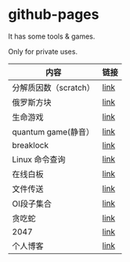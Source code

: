 # github-pages
It has some tools & games.

Only for private uses.

|  内容   | 链接  |
|  ----  | ----  |
| 分解质因数（scratch） | [link](https://wwz2008.github.io/github-pages/分解质因数.html) |
| 俄罗斯方块 | [link](https://wwz2008.github.io/github-pages/tetris/index.html) |
| 生命游戏 | [link](https://wwz2008.github.io/github-pages/conway/game-of-life.html) |
| quantum game(静音） | [link](http://play.quantumgame.io/) |
| breaklock | [link](https://maxwellito.github.io/breaklock/) |
| Linux 命令查询 | [link](https://wangchujiang.com/linux-command/) |
| 在线白板 | [link](http://oxoyo.co/XBoard/) |
| 文件传送 | [link](https://airportal.cn/) |
| OI段子集合 | [link](https://www.luogu.com.cn/paste/ib37lem5) |
| 贪吃蛇 | [link](https://john1089.github.io/github-pages/greedysnake/) |
| 2047 | [link](https://john1089.github.io/github-pages/2047/) |
| 个人博客 | [link](/blog/) |
